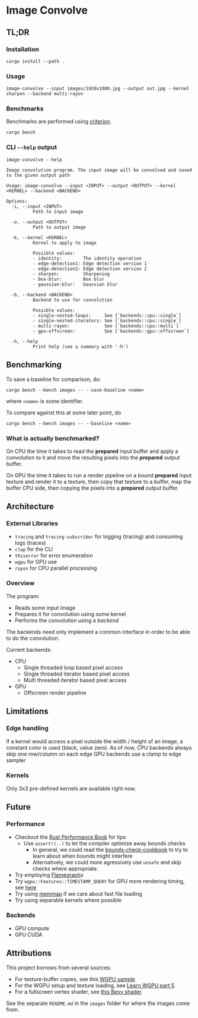 # Image Convolve

## TL;DR 

### Installation

```norust
cargo install --path .
```
### Usage

```norust
image-convolve --input images/1920x1080.jpg --output out.jpg --kernel sharpen --backend multi-rayon
```

### Benchmarks

Benchmarks are performed using [criterion](https://docs.rs/criterion/latest/criterion/).

```norust
cargo bench
```

### CLI `--help` output

```norust
image-convolve --help

Image convolution program. The input image will be convolved and saved to the given output path

Usage: image-convolve --input <INPUT> --output <OUTPUT> --kernel <KERNEL> --backend <BACKEND>

Options:
  -i, --input <INPUT>
          Path to input image

  -o, --output <OUTPUT>
          Path to output image

  -k, --kernel <KERNEL>
          Kernel to apply to image

          Possible values:
          - identity:        The identity operation
          - edge-detection1: Edge detection version 1
          - edge-detection2: Edge detection version 2
          - sharpen:         Sharpening
          - box-blur:        Box blur
          - gaussian-blur:   Gaussian blur

  -b, --backend <BACKEND>
          Backend to use for convolution

          Possible values:
          - single-nested-loops:     See [`backends::cpu::single`]
          - single-nested-iterators: See [`backends::cpu::single`]
          - multi-rayon:             See [`backends::cpu::multi`]
          - gpu-offscreen:           See [`backends::gpu::offscreen`]

  -h, --help
          Print help (see a summary with '-h')
```

## Benchmarking

To save a baseline for comparison, do:

```norust
cargo bench --bench images -- --save-baseline <name>
```

where `<name>` is some identifier.

To compare against this at some later point, do

```norust
cargo bench --bench images -- --baseline <name>
```

### What is actually benchmarked?

On CPU the time it takes to read the **prepared** input buffer and apply a convolution to it and move the resulting pixels into the **prepared** output buffer.

On GPU the time it takes to run a render pipeline on a bound **prepared** input texture and render it to a texture, then copy that texture to a buffer, map the buffer CPU side, then copying the pixels into a **prepared** output buffer.  

## Architecture

### External Libraries

* `tracing` and `tracing-subscriber` for logging (tracing) and consuming logs (traces)
* `clap` for the CLI
* `thiserror` for error enumeration
* `wgpu` for GPU use
* `rayon` for CPU parallel processing

### Overview

The program:

* Reads some input image
* Prepares it for convolution using some kernel
* Performs the convolution using a _backend_

The backends need only implement a common interface in order to be able to do the
convolution.

Current backends:

* CPU
  * Single threaded loop based pixel access
  * Single threaded iterator based pixel access
  * Multi threaded iterator based pixel access
* GPU
  * Offscreen render pipeline

## Limitations

### Edge handling

If a kernel would access a pixel outside the width / height of an image,
a constant color is used (black, value zero).
As of now, CPU backends always skip one row/column on each edge
GPU backends use a clamp to edge sampler

### Kernels

Only 3x3 pre-defined kernels are available right now.

## Future

### Performance

* Checkout the [Rust Performance Book](https://nnethercote.github.io/perf-book/) for tips
  * Use `assert!(..)` to let the compiler optimize away bounds checks 
    * In general, we could read the [bounds-check-cookbook](https://github.com/Shnatsel/bounds-check-cookbook/) to try to learn about when bounds might interfere
    * Alternatively, we could more agressively use `unsafe` and skip checks where appropriate.
* Try employing [Flamegraph](https://github.com/jonhoo/inferno)s 
* Try `wgpu::Features::TIMESTAMP_QUERY` for GPU more rendering timing, see [here](https://github.com/gfx-rs/wgpu/blob/3563849585ad6f3ea65b6c9be294e9190555eed3/wgpu/examples/mipmap/main.rs#LL203C9-L203C40)
* Try using [memmap](https://docs.rs/memmap/latest/memmap/struct.Mmap.html) if we care about fast file loading
* Try using separable kernels where possible

### Backends

* GPU compute
* GPU CUDA

## Attributions

This project borrows from several sources:

* For texture-buffer copies, see this [WGPU sample](https://github.com/gfx-rs/wgpu/blob/trunk/wgpu/examples/capture/main.rs)
* For the WGPU setup and texture loading, see [Learn WGPU part 5](https://sotrh.github.io/learn-wgpu/beginner/tutorial5-textures/)
* For a fullscreen vertex shader, see [this Bevy shader](https://github.com/bevyengine/bevy/blob/main/crates/bevy_core_pipeline/src/fullscreen_vertex_shader/fullscreen.wgsl)

See the separate `README.md` in the `images` folder for where the images come from.

